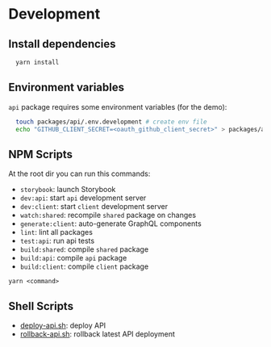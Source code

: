 Development
===========

Install dependencies
--------------------

```sh
  yarn install
```

Environment variables
---------------------

`api` package requires some environment variables (for the demo):

```sh
  touch packages/api/.env.development # create env file
  echo "GITHUB_CLIENT_SECRET=<oauth_github_client_secret>" > packages/api/.env.development # dev github oauth app client secret
```

NPM Scripts
-----------

At the root dir you can run this commands:

* `storybook`: launch Storybook
* `dev:api`: start `api` development server
* `dev:client`: start `client` development server
* `watch:shared`: recompile `shared` package on changes
* `generate:client`: auto-generate GraphQL components
* `lint`: lint all packages
* `test:api`: run api tests
* `build:shared`: compile `shared` package
* `build:api`: compile `api` package
* `build:client`: compile `client` package

`yarn <command>`

Shell Scripts
-----------

* [deploy-api.sh](../scripts/deploy-api.sh): deploy API
* [rollback-api.sh](../scripts/deploy-api.sh): rollback latest API deployment
